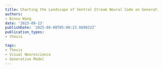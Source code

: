 ```yaml
---
title: Charting the Landscape of Ventral Stream Neural Code on Generative Image Manifolds
authors:
- Binxu Wang
date: '2023-09-13'
publishDate: '2025-08-08T05:00:23.669032Z'
publication_types:
- thesis

tags:
- Thesis
- Visual Neuroscience
- Generative Model
---
```

